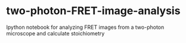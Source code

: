 # two-photon-FRET-image-analysis
Ipython notebook for analyzing FRET images from a two-photon microscope and calculate stoichiometry 
